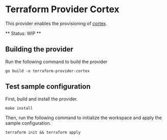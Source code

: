 # Terraform Provider Cortex

This provider enables the provisioning of [cortex](https://cortexmetrics.io).


** Status: WIP **

## Building the provider

Run the following command to build the provider

```shell
go build -o terraform-provider-cortex
```

## Test sample configuration

First, build and install the provider.

```shell
make install
```

Then, run the following command to initialize the workspace and apply the sample configuration.

```shell
terraform init && terraform apply
```

